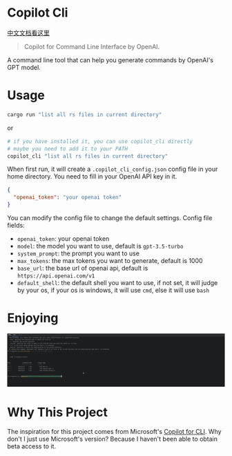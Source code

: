 # Copilot Cli

[中文文档看这里](./docs/README_zh.md)

> Copilot for Command Line Interface by OpenAI.

A command line tool that can help you generate commands by OpenAI's GPT model.

# Usage

```bash
cargo run "list all rs files in current directory"
```

or

```bash
# if you have installed it, you can use copilot_cli directly
# maybe you need to add it to your PATH
copilot_cli "list all rs files in current directory"
```

When first run, it will create a `.copilot_cli_config.json` config file in your home directory. You need to fill in your OpenAI API key in it.

```json
{
  "openai_token": "your openai token"
}
```

You can modify the config file to change the default settings. Config file fields:

- `openai_token`: your openai token
- `model`: the model you want to use, default is `gpt-3.5-turbo`
- `system_prompt`: the prompt you want to use
- `max_tokens`: the max tokens you want to generate, default is 1000
- `base_url`: the base url of openai api, default is `https://api.openai.com/v1`
- `default_shell`: the default shell you want to use, if not set, it will judge by your os, if your os is windows, it will use `cmd`, else it will use `bash`

# Enjoying

![demo](./docs/images/demo.gif)

# Why This Project

The inspiration for this project comes from Microsoft's [Copilot for CLI](https://githubnext.com/projects/copilot-cli/). Why don't I just use Microsoft's version? Because I haven't been able to obtain beta access to it.